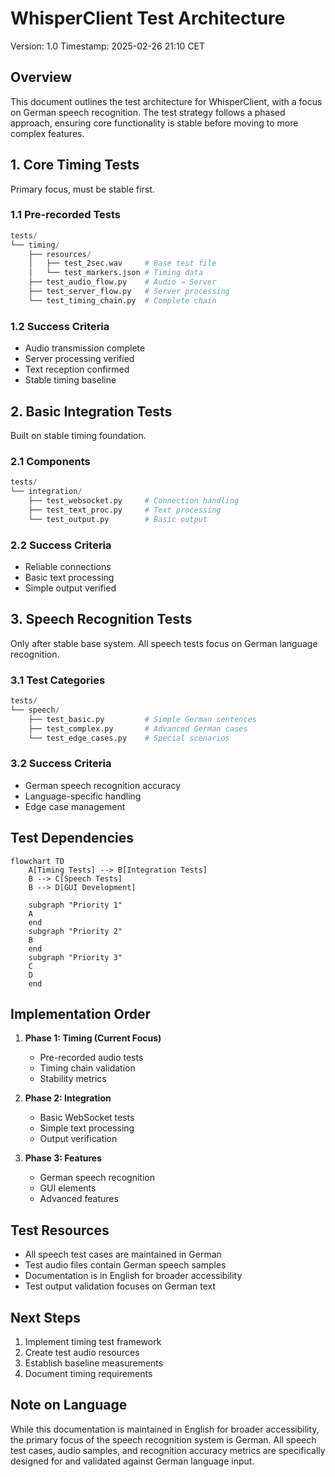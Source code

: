 # WhisperClient Test Architecture
Version: 1.0
Timestamp: 2025-02-26 21:10 CET

## Overview
This document outlines the test architecture for WhisperClient, with a focus on German speech recognition. The test strategy follows a phased approach, ensuring core functionality is stable before moving to more complex features.

## 1. Core Timing Tests
Primary focus, must be stable first.

### 1.1 Pre-recorded Tests
```python
tests/
└── timing/
    ├── resources/
    │   ├── test_2sec.wav     # Base test file
    │   └── test_markers.json # Timing data
    ├── test_audio_flow.py    # Audio → Server
    ├── test_server_flow.py   # Server processing
    └── test_timing_chain.py  # Complete chain
```

### 1.2 Success Criteria
- Audio transmission complete
- Server processing verified
- Text reception confirmed
- Stable timing baseline

## 2. Basic Integration Tests
Built on stable timing foundation.

### 2.1 Components
```python
tests/
└── integration/
    ├── test_websocket.py     # Connection handling
    ├── test_text_proc.py     # Text processing
    └── test_output.py        # Basic output
```

### 2.2 Success Criteria
- Reliable connections
- Basic text processing
- Simple output verified

## 3. Speech Recognition Tests
Only after stable base system. All speech tests focus on German language recognition.

### 3.1 Test Categories
```python
tests/
└── speech/
    ├── test_basic.py         # Simple German sentences
    ├── test_complex.py       # Advanced German cases
    └── test_edge_cases.py    # Special scenarios
```

### 3.2 Success Criteria
- German speech recognition accuracy
- Language-specific handling
- Edge case management

## Test Dependencies
```mermaid
flowchart TD
    A[Timing Tests] --> B[Integration Tests]
    B --> C[Speech Tests]
    B --> D[GUI Development]
    
    subgraph "Priority 1"
    A
    end
    subgraph "Priority 2"
    B
    end
    subgraph "Priority 3"
    C
    D
    end
```

## Implementation Order
1. **Phase 1: Timing (Current Focus)**
   - Pre-recorded audio tests
   - Timing chain validation
   - Stability metrics

2. **Phase 2: Integration**
   - Basic WebSocket tests
   - Simple text processing
   - Output verification

3. **Phase 3: Features**
   - German speech recognition
   - GUI elements
   - Advanced features

## Test Resources
- All speech test cases are maintained in German
- Test audio files contain German speech samples
- Documentation is in English for broader accessibility
- Test output validation focuses on German text

## Next Steps
1. Implement timing test framework
2. Create test audio resources
3. Establish baseline measurements
4. Document timing requirements

## Note on Language
While this documentation is maintained in English for broader accessibility, the primary focus of the speech recognition system is German. All speech test cases, audio samples, and recognition accuracy metrics are specifically designed for and validated against German language input.
